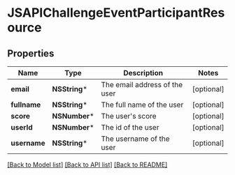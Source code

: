 # JSAPIChallengeEventParticipantResource

## Properties
Name | Type | Description | Notes
------------ | ------------- | ------------- | -------------
**email** | **NSString*** | The email address of the user | [optional] 
**fullname** | **NSString*** | The full name of the user | [optional] 
**score** | **NSNumber*** | The user&#39;s score | [optional] 
**userId** | **NSNumber*** | The id of the user | [optional] 
**username** | **NSString*** | The username of the user | [optional] 

[[Back to Model list]](../README.md#documentation-for-models) [[Back to API list]](../README.md#documentation-for-api-endpoints) [[Back to README]](../README.md)


